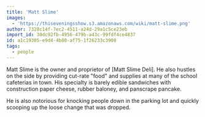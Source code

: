 ```yaml
---
title: 'Matt Slime'
images:
  - 'https://thiseveningsshow.s3.amazonaws.com/wiki/matt-slime.png'
author: 7328c14f-7ec2-4511-a24d-29a1c5ce23eb
import_id: 30dc92fb-4956-479b-a43c-99fdf4ce4837
id: a1c19305-e9d4-4b80-af75-1f26233c3908
tags:
  - people
---
```

Matt Slime is the owner and proprietor of [Matt Slime Deli]. He also hustles on the side by providing cut-rate "food" and supplies at many of the school cafeterias in town. His specialty is barely edible sandwiches with construction paper cheese, rubber baloney, and panscrape pancake.

He is also notorious for knocking people down in the parking lot and quickly scooping up the loose change that was dropped.
